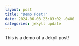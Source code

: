 ```yaml
---
layout: post
title: "Demo Post!"
date: 2024-06-03 23:03:02 -0400
categories: jekyll update
---
```


This is a demo of a Jekyll post!
